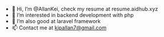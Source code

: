 - 👋 Hi, I’m @AllanKei, check my resume at resume.aidhub.xyz
- 👀 I’m interested in backend development with php
- 🌱 I’m also good at laravel framework 
- 📫 Contact me at kipallan7@gmail.com

